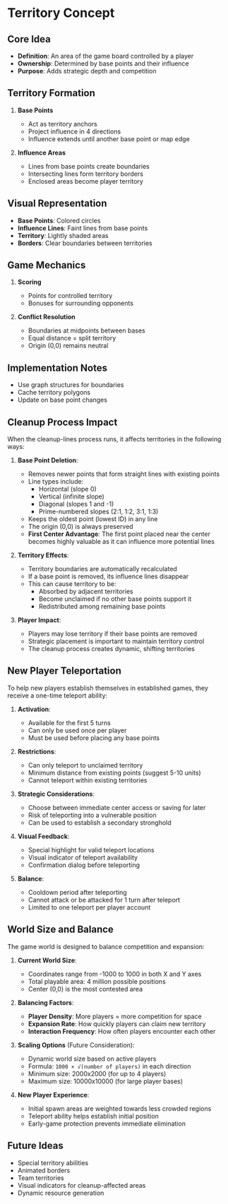 # Territory Concept

## Core Idea
- **Definition**: An area of the game board controlled by a player
- **Ownership**: Determined by base points and their influence
- **Purpose**: Adds strategic depth and competition

## Territory Formation
1. **Base Points**
   - Act as territory anchors
   - Project influence in 4 directions
   - Influence extends until another base point or map edge

2. **Influence Areas**
   - Lines from base points create boundaries
   - Intersecting lines form territory borders
   - Enclosed areas become player territory

## Visual Representation
- **Base Points**: Colored circles
- **Influence Lines**: Faint lines from base points
- **Territory**: Lightly shaded areas
- **Borders**: Clear boundaries between territories

## Game Mechanics
1. **Scoring**
   - Points for controlled territory
   - Bonuses for surrounding opponents

2. **Conflict Resolution**
   - Boundaries at midpoints between bases
   - Equal distance = split territory
   - Origin (0,0) remains neutral

## Implementation Notes
- Use graph structures for boundaries
- Cache territory polygons
- Update on base point changes

## Cleanup Process Impact

When the cleanup-lines process runs, it affects territories in the following ways:

1. **Base Point Deletion**:
   - Removes newer points that form straight lines with existing points
   - Line types include:
     - Horizontal (slope 0)
     - Vertical (infinite slope)
     - Diagonal (slopes 1 and -1)
     - Prime-numbered slopes (2:1, 1:2, 3:1, 1:3)
   - Keeps the oldest point (lowest ID) in any line
   - The origin (0,0) is always preserved
   - **First Center Advantage**: The first point placed near the center becomes highly valuable as it can influence more potential lines

2. **Territory Effects**:
   - Territory boundaries are automatically recalculated
   - If a base point is removed, its influence lines disappear
   - This can cause territory to be:
     - Absorbed by adjacent territories
     - Become unclaimed if no other base points support it
     - Redistributed among remaining base points

3. **Player Impact**:
   - Players may lose territory if their base points are removed
   - Strategic placement is important to maintain territory control
   - The cleanup process creates dynamic, shifting territories

## New Player Teleportation

To help new players establish themselves in established games, they receive a one-time teleport ability:

1. **Activation**:
   - Available for the first 5 turns
   - Can only be used once per player
   - Must be used before placing any base points

2. **Restrictions**:
   - Can only teleport to unclaimed territory
   - Minimum distance from existing points (suggest 5-10 units)
   - Cannot teleport within existing territories

3. **Strategic Considerations**:
   - Choose between immediate center access or saving for later
   - Risk of teleporting into a vulnerable position
   - Can be used to establish a secondary stronghold

4. **Visual Feedback**:
   - Special highlight for valid teleport locations
   - Visual indicator of teleport availability
   - Confirmation dialog before teleporting

5. **Balance**:
   - Cooldown period after teleporting
   - Cannot attack or be attacked for 1 turn after teleport
   - Limited to one teleport per player account

## World Size and Balance

The game world is designed to balance competition and expansion:

1. **Current World Size**:
   - Coordinates range from -1000 to 1000 in both X and Y axes
   - Total playable area: 4 million possible positions
   - Center (0,0) is the most contested area

2. **Balancing Factors**:
   - **Player Density**: More players = more competition for space
   - **Expansion Rate**: How quickly players can claim new territory
   - **Interaction Frequency**: How often players encounter each other

3. **Scaling Options** (Future Consideration):
   - Dynamic world size based on active players
   - Formula: `1000 × √(number of players)` in each direction
   - Minimum size: 2000x2000 (for up to 4 players)
   - Maximum size: 10000x10000 (for large player bases)

4. **New Player Experience**:
   - Initial spawn areas are weighted towards less crowded regions
   - Teleport ability helps establish initial position
   - Early-game protection prevents immediate elimination

## Future Ideas
- Special territory abilities
- Animated borders
- Team territories
- Visual indicators for cleanup-affected areas
- Dynamic resource generation